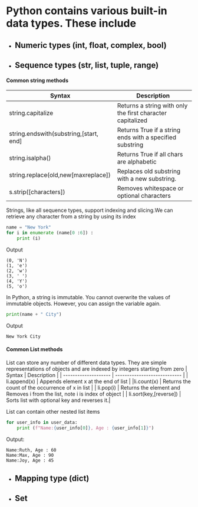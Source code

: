 # Python contains various built-in data types. These include 
- ## Numeric types (int, float, complex, bool)
- ## Sequence types (str, list, tuple, range)
#### Common string methods 
| Syntax              | Description                   |
| -------------------- | ----------------------------  |                                    
| string.capitalize | Returns a string with only the first character capitalized |  
| string.endswith(substring,[start, end] |Returns True if a string ends with a specified substring |
| string.isalpha() | Returns True if all chars are alphabetic |
| string.replace(old,new[maxreplace]) | Replaces old substring with a new substring.|
| s.strip([characters])  | Removes whitespace or optional characters |

Strings, like all sequence types, support indexing and slicing.We can retrieve any character from a string by using its index
```python
name = "New York"
for i in enumerate (name[0 :6]) :
    print (i)
```
Output
```shell
(0, 'N')
(1, 'e')
(2, 'w')
(3, ' ')
(4, 'Y')
(5, 'o')
```
In Python, a string is immutable. You cannot overwrite the values of immutable objects. However, you can assign the variable again.
```python
print(name + " City")
```
Output
```shell
New York City
```
#### Common List methods 
List  can store any number of different data types. They are simple representations of objects and are indexed by integers
starting from zero
| Syntax              | Description                   |
| -------------------- | ----------------------------  | 
| li.append(x) | Appends element x at the end of list |
|li.count(x) | Returns the count of the occurrence of x in list |
| li.pop(i) |  Returns the element and Removes i  from the list, note i is index of object |
| li.sort(key,[reverse]) | Sorts list with optional key and reverses it.|

List can contain other nested list items
```python
for user_info in user_data:
    print (f"Name:{user_info[0]}, Age : {user_info[1]}")
```
Output:
```shell
Name:Ruth, Age : 60
Name:Max, Age : 90
Name:Joy, Age : 45
```

- ## Mapping type (dict)
- ## Set

